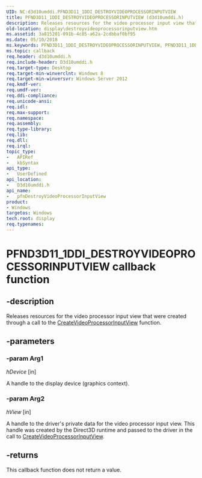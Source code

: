 ```yaml
---
UID: NC:d3d10umddi.PFND3D11_1DDI_DESTROYVIDEOPROCESSORINPUTVIEW
title: PFND3D11_1DDI_DESTROYVIDEOPROCESSORINPUTVIEW (d3d10umddi.h)
description: Releases resources for the video processor input view that were created through a call to the CreateVideoProcessorInputView function.
old-location: display\destroyvideoprocessorinputview.htm
ms.assetid: 3a815201-091b-4c85-a62a-2cdbbaf0bf95
ms.date: 05/10/2018
ms.keywords: PFND3D11_1DDI_DESTROYVIDEOPROCESSORINPUTVIEW, PFND3D11_1DDI_DESTROYVIDEOPROCESSORINPUTVIEW callback, d3d10umddi/pfnDestroyVideoProcessorInputView, display.destroyvideoprocessorinputview, pfnDestroyVideoProcessorInputView, pfnDestroyVideoProcessorInputView callback function [Display Devices]
ms.topic: callback
req.header: d3d10umddi.h
req.include-header: D3d10umddi.h
req.target-type: Desktop
req.target-min-winverclnt: Windows 8
req.target-min-winversvr: Windows Server 2012
req.kmdf-ver: 
req.umdf-ver: 
req.ddi-compliance: 
req.unicode-ansi: 
req.idl: 
req.max-support: 
req.namespace: 
req.assembly: 
req.type-library: 
req.lib: 
req.dll: 
req.irql: 
topic_type:
-	APIRef
-	kbSyntax
api_type:
-	UserDefined
api_location:
-	D3d10umddi.h
api_name:
-	pfnDestroyVideoProcessorInputView
product:
- Windows
targetos: Windows
tech.root: display
req.typenames: 
---
```


# PFND3D11_1DDI_DESTROYVIDEOPROCESSORINPUTVIEW callback function


## -description


Releases resources for the video processor input view that were created through a call to the <a href="https://msdn.microsoft.com/f3942c53-e366-41c5-9f43-d093fa6b6ed6">CreateVideoProcessorInputView</a> function.



## -parameters




### -param Arg1

*hDevice* [in]

A handle to the display device (graphics context).

### -param Arg2

*hView* [in]

A handle to the driver's private data for the video processor input view. This handle was created by the Direct3D runtime and passed to the driver in the call to <a href="https://msdn.microsoft.com/f3942c53-e366-41c5-9f43-d093fa6b6ed6">CreateVideoProcessorInputView</a>.


## -returns



This callback function does not return a value.



